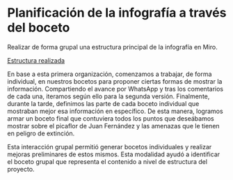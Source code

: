 # Planificación de la infografía a través del boceto



Realizar de forma grupal una estructura principal de la infografía en Miro.

[Estructura realizada](https://miro.com/app/board/o9J_lAF-N9E=/)

En base a esta primera organización, comenzamos a trabajar, de forma individual, en nuestros bocetos para proponer ciertas formas de mostrar la información. Compartiendo el avance por WhatsApp y tras los comentarios de cada una, iteramos según ello para la segunda versión. Finalmente, durante la tarde, definimos las parte de cada boceto individual que mostraban mejor esa información en específico. De esta manera, logramos armar un boceto final que contuviera todos los puntos que deseábamos mostrar sobre el picaflor de Juan Fernández y las amenazas que le tienen en peligro de extinción.

Esta interacción grupal permitió generar bocetos individuales y realizar mejoras preliminares de estos mismos. Esta modalidad ayudó a identificar el boceto grupal que representa el contenido a nivel de estructura del proyecto.



